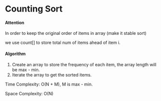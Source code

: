 # Counting Sort

#### Attention

In order to keep the original order of items in array (make it stable sort) 

we use count[] to store total num of items ahead of item i.

#### Algorithm

1. Create an array to store the frequency of each item,
   the array length will be max - min.
2. Iterate the array to get the sorted items.

Time Complexity: O(N + M),  M is max - min.

Space Complexity: O(N)
